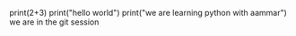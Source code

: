 print(2+3)
print("hello world")
print("we are learning python with aammar")
 we are in the git session
